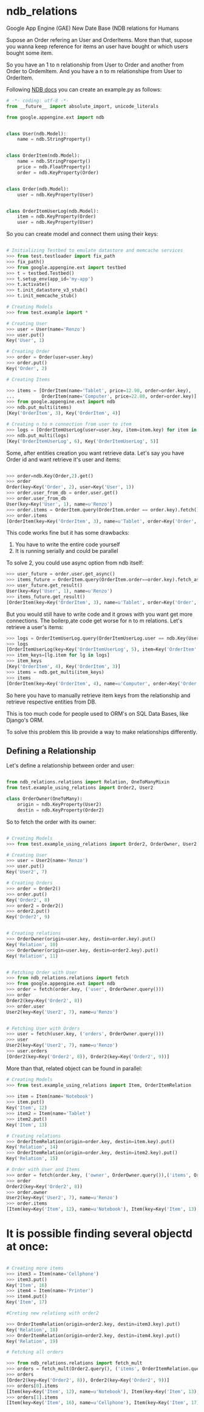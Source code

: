 # ndb_relations
Google App Engine (GAE) New Date Base (NDB relations for Humans

Supose an Order refering an User and OrderItems.
More than that, supose you wanna keep reference for items an user have bought or
which users bought some item.

So you have an 1 to n relationship from User to Order and another from Order to OrdemItem.
And you have a n to m relationshipe from User to OrderItem.

Following [NDB docs](https://cloud.google.com/appengine/docs/python/ndb/) you can create an example.py as follows:


```python
# -*- coding: utf-8 -*-
from __future__ import absolute_import, unicode_literals

from google.appengine.ext import ndb


class User(ndb.Model):
    name = ndb.StringProperty()


class OrderItem(ndb.Model):
    name = ndb.StringProperty()
    price = ndb.FloatProperty()
    order = ndb.KeyProperty(Order)


class Order(ndb.Model):
    user = ndb.KeyProperty(User)


class OrderItemUserLog(ndb.Model):
    item = ndb.KeyProperty(Order)
    user = ndb.KeyProperty(User)
```

So you can create model and connect them using their keys:


```python

# Initializing Testbed to emulate datastore and memcache services
>>> from test.testloader import fix_path
>>> fix_path()
>>> from google.appengine.ext import testbed
>>> t = testbed.Testbed()
>>> t.setup_env(app_id='my-app')
>>> t.activate()
>>> t.init_datastore_v3_stub()
>>> t.init_memcache_stub()

# Creating Models 
>>> from test.example import *

# Creating User
>>> user = User(name='Renzo')
>>> user.put()
Key('User', 1)

# Creating Order
>>> order = Order(user=user.key)
>>> order.put()
Key('Order', 2)

# Creating Items

>>> items = [OrderItem(name='Tablet', price=12.90, order=order.key),
...          OrderItem(name='Computer', price=22.80, order=order.key)]
>>> from google.appengine.ext import ndb
>>> ndb.put_multi(items)
[Key('OrderItem', 3), Key('OrderItem', 4)]

# Creating n to m connection from user to item
>>> logs = [OrderItemUserLog(user=user.key, item=item.key) for item in items]
>>> ndb.put_multi(logs)
[Key('OrderItemUserLog', 6), Key('OrderItemUserLog', 5)]

```

Some, after entities creation you want retrieve data. Let's say you have Order id and want retrieve it's user and items:

```python

>>> order=ndb.Key(Order,2).get()
>>> order
Order(key=Key('Order', 2), user=Key('User', 1))
>>> order.user_from_db = order.user.get()
>>> order.user_from_db
User(key=Key('User', 1), name=u'Renzo')
>>> order.items = OrderItem.query(OrderItem.order == order.key).fetch()
>>> order.items
[OrderItem(key=Key('OrderItem', 3), name=u'Tablet', order=Key('Order', 2), price=12.9), OrderItem(key=Key('OrderItem', 4), name=u'Computer', order=Key('Order', 2), price=22.8)]

```

This code works fine but it has some drawbacks:

1) You have to write the entire code yourself
2) It is running serially and could be parallel

To solve 2, you could use async option from ndb itself:

```python
>>> user_future = order.user.get_async()
>>> items_future = OrderItem.query(OrderItem.order==order.key).fetch_async()
>>> user_future.get_result()
User(key=Key('User', 1), name=u'Renzo')
>>> items_future.get_result()
[OrderItem(key=Key('OrderItem', 3), name=u'Tablet', order=Key('Order', 2), price=12.9), OrderItem(key=Key('OrderItem', 4), name=u'Computer', order=Key('Order', 2), price=22.8)]

```

But you would still have to write code and it grows with you want get more connections.
The boilerp,ate code get worse for n to m relations. Let's retrieve a user's items:

```python
>>> logs = OrderItemUserLog.query(OrderItemUserLog.user == ndb.Key(User, 1)).fetch()
>>> logs
[OrderItemUserLog(key=Key('OrderItemUserLog', 5), item=Key('OrderItem', 4), user=Key('User', 1)), OrderItemUserLog(key=Key('OrderItemUserLog', 6), item=Key('OrderItem', 3), user=Key('User', 1))]
>>> item_keys=[lg.item for lg in logs]
>>> item_keys
[Key('OrderItem', 4), Key('OrderItem', 3)]
>>> items = ndb.get_multi(item_keys)
>>> items
[OrderItem(key=Key('OrderItem', 4), name=u'Computer', order=Key('Order', 2), price=22.8), OrderItem(key=Key('OrderItem', 3), name=u'Tablet', order=Key('Order', 2), price=12.9)]

```

So here you have to manually retrieve item keys from the relationship and retrieve respective entities from DB.

This is too much code for people used to ORM's on SQL Data Bases, like Django's ORM.

To solve this problem this lib provide a way to make relationships differently.

## Defining a Relationship

Let's define a relationship between order and user:

```python

from ndb_relations.relations import Relation, OneToManyMixin
from test.example_using_relations import Order2, User2

class OrderOwner(OneToMany):
    origin = ndb.KeyProperty(User2)
    destin = ndb.KeyProperty(Order2)

```

So to fetch the order with its owner:

```python

# Creating Models 
>>> from test.example_using_relations import Order2, OrderOwner, User2 

# Creating User
>>> user = User2(name='Renzo')
>>> user.put()
Key('User2', 7)

# Creating Orders
>>> order = Order2()
>>> order.put()
Key('Order2', 8)
>>> order2 = Order2()
>>> order2.put()
Key('Order2', 9)


# Creating relations
>>> OrderOwner(origin=user.key, destin=order.key).put()
Key('Relation', 10)
>>> OrderOwner(origin=user.key, destin=order2.key).put()
Key('Relation', 11)


# Fetching Order with User
>>> from ndb_relations.relations import fetch
>>> from google.appengine.ext import ndb
>>> order = fetch(order.key, ('user', OrderOwner.query()))
>>> order
Order2(key=Key('Order2', 8))
>>> order.user
User2(key=Key('User2', 7), name=u'Renzo')


# Fetching User with Orders
>>> user = fetch(user.key, ('orders', OrderOwner.query()))
>>> user
User2(key=Key('User2', 7), name=u'Renzo')
>>> user.orders
[Order2(key=Key('Order2', 8)), Order2(key=Key('Order2', 9))]

```

More than that, related object can be found in parallel:

```python
# Creating Models 
>>> from test.example_using_relations import Item, OrderItemRelation
 
>>> item = Item(name='Notebook') 
>>> item.put() 
Key('Item', 12)
>>> item2 = Item(name='Tablet') 
>>> item2.put() 
Key('Item', 13)

# Creating relations
>>> OrderItemRelation(origin=order.key, destin=item.key).put()
Key('Relation', 14)
>>> OrderItemRelation(origin=order.key, destin=item2.key).put()
Key('Relation', 15)

# Order with User and Items
>>> order = fetch(order.key, ('owner', OrderOwner.query()),('items', OrderItemRelation.query()))
>>> order
Order2(key=Key('Order2', 8))
>>> order.owner
User2(key=Key('User2', 7), name=u'Renzo')
>>> order.items
[Item(key=Key('Item', 12), name=u'Notebook'), Item(key=Key('Item', 13), name=u'Tablet')]

```

# It is possible finding several objectd at once:

```python

# Creating more items
>>> item3 = Item(name='Cellphone') 
>>> item3.put() 
Key('Item', 16)
>>> item4 = Item(name='Printer') 
>>> item4.put() 
Key('Item', 17)

#Creting new relationg with order2

>>> OrderItemRelation(origin=order2.key, destin=item3.key).put()
Key('Relation', 18)
>>> OrderItemRelation(origin=order2.key, destin=item4.key).put()
Key('Relation', 19)

# Fetching all orders

>>> from ndb_relations.relations import fetch_mult
>>> orders = fetch_mult(Order2.query(), ('items', OrderItemRelation.query()))
>>> orders
[Order2(key=Key('Order2', 8)), Order2(key=Key('Order2', 9))]
>>> orders[0].items
[Item(key=Key('Item', 12), name=u'Notebook'), Item(key=Key('Item', 13), name=u'Tablet')]
>>> orders[1].items
[Item(key=Key('Item', 16), name=u'Cellphone'), Item(key=Key('Item', 17), name=u'Printer')]


```
